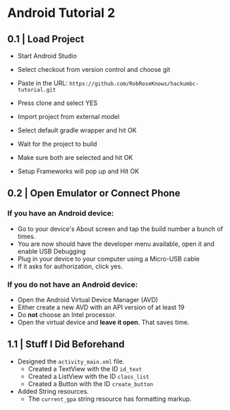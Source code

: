 # Android Tutorial 2

## 0.1 | Load Project

* Start Android Studio
* Select checkout from version control and choose git
* Paste in the URL: `https://github.com/RobRoseKnows/hackumbc-tutorial.git`
* Press clone and select YES
* Import project from external model
* Select default gradle wrapper and hit OK
* Wait for the project to build

* Make sure both are selected and hit OK
* Setup Frameworks will pop up and Hit OK

## 0.2 | Open Emulator or Connect Phone

### If you have an Android device:

* Go to your device's About screen and tap the build number a bunch of times.
* You are now should have the developer menu available, open it and enable USB Debugging
* Plug in your device to your computer using a Micro-USB cable
* If it asks for authorization, click yes.

### If you do not have an Android device:

* Open the Android Virtual Device Manager (AVD)
* Either create a new AVD with an API version of at least 19
* Do **not** choose an Intel processor.
* Open the virtual device and **leave it open**. That saves time.

## 1.1 | Stuff I Did Beforehand

* Designed the `activity_main.xml` file.
    - Created a TextView with the ID `id_text`
    - Created a ListView with the ID `class_list`
    - Created a Button with the ID `create_button`
* Added String resources.
    - The `current_gpa` string resource has formatting markup.